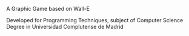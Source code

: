 A Graphic Game based on Wall-E

Developed for Programming Techniques, subject of Computer Science Degree in Universidad Complutense de Madrid
